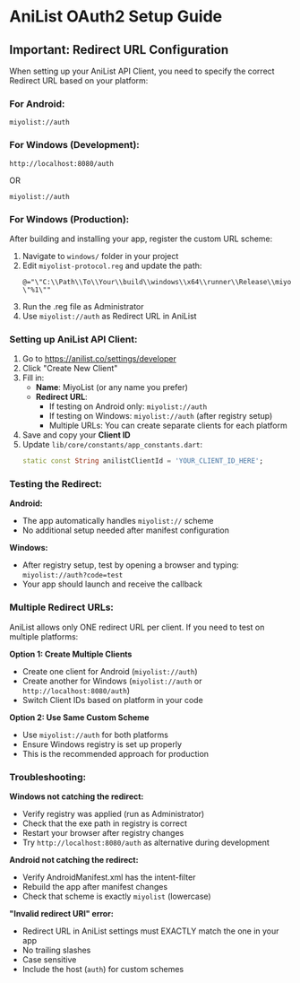 # AniList OAuth2 Setup Guide

## Important: Redirect URL Configuration

When setting up your AniList API Client, you need to specify the correct Redirect URL based on your platform:

### For Android:
```
miyolist://auth
```

### For Windows (Development):
```
http://localhost:8080/auth
```
OR
```
miyolist://auth
```

### For Windows (Production):
After building and installing your app, register the custom URL scheme:

1. Navigate to `windows/` folder in your project
2. Edit `miyolist-protocol.reg` and update the path:
   ```
   @="\"C:\\Path\\To\\Your\\build\\windows\\x64\\runner\\Release\\miyolist.exe\" \"%1\""
   ```
3. Run the .reg file as Administrator
4. Use `miyolist://auth` as Redirect URL in AniList

### Setting up AniList API Client:

1. Go to https://anilist.co/settings/developer
2. Click "Create New Client"
3. Fill in:
   - **Name**: MiyoList (or any name you prefer)
   - **Redirect URL**: 
     - If testing on Android only: `miyolist://auth`
     - If testing on Windows: `miyolist://auth` (after registry setup)
     - Multiple URLs: You can create separate clients for each platform
4. Save and copy your **Client ID**
5. Update `lib/core/constants/app_constants.dart`:
   ```dart
   static const String anilistClientId = 'YOUR_CLIENT_ID_HERE';
   ```

### Testing the Redirect:

**Android:**
- The app automatically handles `miyolist://` scheme
- No additional setup needed after manifest configuration

**Windows:**
- After registry setup, test by opening a browser and typing: `miyolist://auth?code=test`
- Your app should launch and receive the callback

### Multiple Redirect URLs:

AniList allows only ONE redirect URL per client. If you need to test on multiple platforms:

**Option 1: Create Multiple Clients**
- Create one client for Android (`miyolist://auth`)
- Create another for Windows (`miyolist://auth` or `http://localhost:8080/auth`)
- Switch Client IDs based on platform in your code

**Option 2: Use Same Custom Scheme**
- Use `miyolist://auth` for both platforms
- Ensure Windows registry is set up properly
- This is the recommended approach for production

### Troubleshooting:

**Windows not catching the redirect:**
- Verify registry was applied (run as Administrator)
- Check that the exe path in registry is correct
- Restart your browser after registry changes
- Try `http://localhost:8080/auth` as alternative during development

**Android not catching the redirect:**
- Verify AndroidManifest.xml has the intent-filter
- Rebuild the app after manifest changes
- Check that scheme is exactly `miyolist` (lowercase)

**"Invalid redirect URI" error:**
- Redirect URL in AniList settings must EXACTLY match the one in your app
- No trailing slashes
- Case sensitive
- Include the host (`auth`) for custom schemes
